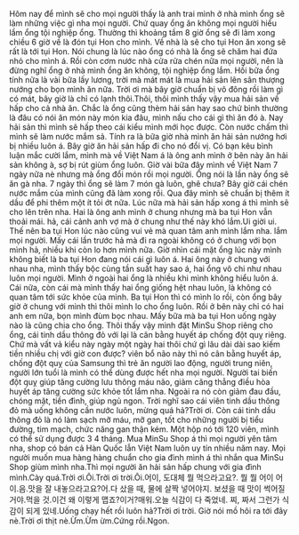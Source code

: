 Hôm nay để mình sẽ cho mọi người thấy là anh trai mình ở nhà mình ổng sẽ làm những việc gì nha mọi người. Chứ quay ổng ăn không mọi người hiểu lầm ổng tội nghiệp ổng. Thường thì khoảng tầm 8 giờ ổng sẽ đi làm xong chiều 6 giờ về là đón tụi Hon cho mình. Về nhà là sẽ cho tụi Hon ăn xong sẽ rất là tới tụi Hon. Nói chung là lúc nào ổng có nhà là ổng sẽ chăm hai đứa nhỏ cho mình á. Rồi còn cơm nước nhà cửa rửa chén nữa mọi người, nên là đừng nghĩ ổng ở nhà mình ổng ăn không, tội nghiệp ổng lắm. Hồi bữa ổng tính nữa là vài bữa lấy lương, trời mà mát mát là mua hải sản lên sân thượng nướng cho bọn mình ăn nữa. Trời ơi mà bây giờ chuẩn bị vô đông rồi làm gì có mát, bây giờ là chỉ có lạnh thôi.Thôi, thôi mình thấy vậy mua hải sản về hấp cho cả nhà ăn. Chắc là ổng cũng thèm hải sản hay sao chứ bình thường là đâu có nói ăn món này món kia đâu, mình nấu cho cái gì thì ăn đó à. Nay hải sản thì mình sẽ hấp theo cái kiểu mình mới học được. Còn nước chấm thì mình sẽ làm nước mắm sả. Tính ra là bữa giờ nhà mình ăn hải sản nướng hơi bị nhiều luôn á. Bây giờ ăn hải sản hấp đi cho nó đổi vị. Có bạn kêu bình luận mắc cười lắm, mình mà về Việt Nam á là ông anh mình ở bên này ăn hải sản không à, sợ bị rút giùm ổng luôn. Giờ vài bữa đây mình về Việt Nam 7 ngày nữa nè nhưng mà ổng đổi món rồi mọi người. Ổng nói là lần này ổng sẽ ăn gà nha. 7 ngày thì ổng sẽ làm 7 món gà luôn, ghê chưa? Bây giờ cái chén nước mắm của mình cũng đã làm xong rồi. Qua đây mình sẽ chuẩn bị thêm ít dầu để phi thêm một ít tỏi ớt nữa. Lúc nữa mà hải sản hấp xong á thì mình sẽ cho lên trên nha. Hai là ông anh mình ở chung nhưng mà ba tụi Hon vẫn thoải mái. hả, cái cảnh anh vợ mà ở chung như thế này khó lắm.Ui giời ui. Thế nên ba tụi Hon lúc nào cũng vui vẻ mà quan tâm anh mình lắm nha. lắm mọi người. Mấy cái lần trước hả mà đi ra ngoài không có ở chung với bọn mình hả, nhiều khi còn lo hơn mình nữa. Giờ nhìn cái mặt ổng lúc này mình không biết là ba tụi Hon đang nói cái gì luôn á. Hai ông này ở chung với nhau nha, mình thấy bộc cùng tần suất hay sao á, hai ổng vô chi như nhau luôn mọi người. Mình ở ngoài hai ổng là nhiều khi mình không hiểu luôn á. Cái nữa, còn cái mà mình thấy hai ổng giống hệt nhau luôn, là không có quan tâm tới sức khỏe của mình. Ba tụi Hon thì có mình lo rồi, còn ổng bây giờ ở chung với mình thì thôi mình lo cho ổng luôn. Rồi ở bên này chỉ có hai anh em nữa, bọn mình đùm bọc nhau. Mấy bữa mà ba tụi Hon uống ngày nào là cũng chia cho ổng. Thôi thấy vậy mình đặt MinSu Shop riêng cho ổng, cái tinh dầu thông đỏ với lại là cân bằng huyết áp chống đột quỵ riêng. Chứ mà vất vả kiểu này ngày một ngày hai thôi chứ gì lâu dài dài sao kiếm tiền nhiều chị với giờ con được? viên bổ não này thì nó cân bằng huyết áp, chống đột quỵ của Samsung thì trẻ ăn người lao động, người trung niên, người lớn tuổi là mình có thể dùng được hết nha mọi người. Người tai biến đột quỵ giúp tăng cường lưu thông máu não, giảm căng thẳng điều hòa huyết áp tăng cường sức khỏe tốt lắm nha. Ngoài ra nó còn giảm đau đầu, chóng mặt, tiền đình, giúp ngủ ngon. Trời nghĩ sao cái viên tinh dầu thông đỏ mà uống không cần nước luôn, mừng quá hả?Trời ơi. Còn cái tinh dầu thông đỏ là nó làm sạch mỡ máu, mỡ gan, tốt cho những người bị tiểu đường, tim mạch, chức năng gan thận kém. Một hộp nó tới 120 viên, mình có thể sử dụng được 3 4 tháng. Mua MinSu Shop á thì mọi người yên tâm nha, shop có bán cả Hàn Quốc lẫn Việt Nam luôn uy tín nhiều năm nay. Mọi người muốn mua hàng hàng chuẩn cho gia đình mình á thì nhắn qua MinSu Shop giùm mình nha.Thì mọi người ăn hải sản hấp chung với gia đình mình.Cày quá.Trời ơi.Ôi.Trời ơi trời.Ôi.어이, 도대체 뭘 먹으라고요?. 뭘 뭘 어이 어이.음.맛을 잘 내놓으라고요?어.다 샀을 때, 물에 살짝 넣어야지. 보셨을 때 맛이 썩어질 거야.먹을 것.이건 왜 이렇게 맵죠?이거?매워.오늘 식감이 다 죽었네. 찌, 짜서 그런가 식감이 되게 있네.Uống chạy hết rồi luôn hả?Trời ơi trời. Giờ nói mồ hôi ra tới đây nè.Trời ơi thịt nè.Ừm.Ừm ừm.Cứng rồi.Ngon.